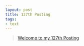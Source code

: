 ```yaml
---
layout: post
title: 127th Posting
tags: 
- text
---
```


> [Welcome to my 127th Posting](https://janghan-kor.tistory.com/625)
